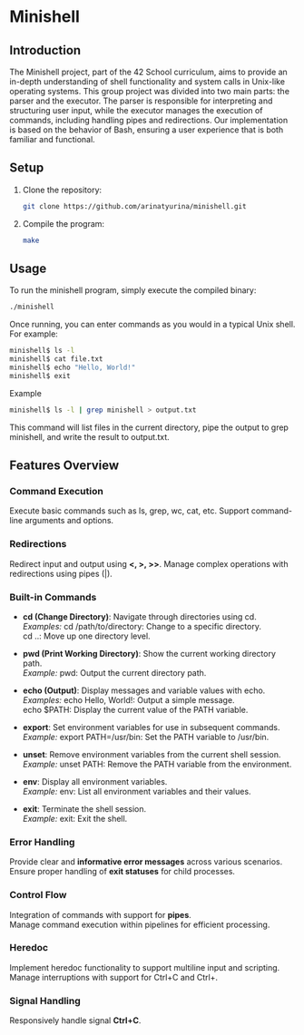 # Minishell

## Introduction

The Minishell project, part of the 42 School curriculum, aims to provide an in-depth understanding of shell functionality and system calls in Unix-like operating systems.
This group project was divided into two main parts: the parser and the executor.
The parser is responsible for interpreting and structuring user input, while the executor manages the execution of commands, including handling pipes and redirections.
Our implementation is based on the behavior of Bash, ensuring a user experience that is both familiar and functional.

## Setup

1. Clone the repository:

    ```sh
    git clone https://github.com/arinatyurina/minishell.git
    ```

2. Compile the program:

    ```sh
    make
    ```
## Usage
To run the minishell program, simply execute the compiled binary:

```sh
./minishell
```

Once running, you can enter commands as you would in a typical Unix shell. For example:

```sh
minishell$ ls -l
minishell$ cat file.txt
minishell$ echo "Hello, World!"
minishell$ exit
```

Example

```sh
minishell$ ls -l | grep minishell > output.txt
```
This command will list files in the current directory, pipe the output to grep minishell, and write the result to output.txt.

## Features Overview
### Command Execution

Execute basic commands such as ls, grep, wc, cat, etc.
Support command-line arguments and options.

### Redirections
Redirect input and output using **<, >, >>**.
Manage complex operations with redirections using pipes (|).

### Built-in Commands

+ **cd (Change Directory)**: Navigate through directories using cd.  
*Examples:* 
cd /path/to/directory: Change to a specific directory.  
cd ..: Move up one directory level.  

+ **pwd (Print Working Directory)**: Show the current working directory path.  
*Example:*
pwd: Output the current directory path.  

+ **echo (Output)**: Display messages and variable values with echo.  
*Examples:*
echo Hello, World!: Output a simple message.  
echo $PATH: Display the current value of the PATH variable.  

+ **export**: Set environment variables for use in subsequent commands.  
*Example:*
export PATH=/usr/bin: Set the PATH variable to /usr/bin.  

+ **unset**: Remove environment variables from the current shell session.  
*Example:*
unset PATH: Remove the PATH variable from the environment.  

+ **env**: Display all environment variables.  
*Example:*
env: List all environment variables and their values.   

+ **exit**: Terminate the shell session.  
*Example:*
exit: Exit the shell.  

### Error Handling

Provide clear and **informative error messages** across various scenarios.  
Ensure proper handling of **exit statuses** for child processes.  
### Control Flow

Integration of commands with support for **pipes**.  
Manage command execution within pipelines for efficient processing.  
### Heredoc  
Implement heredoc functionality to support multiline input and scripting.  
Manage interruptions with support for Ctrl+C and Ctrl+\.  
### Signal Handling  
Responsively handle signal **Ctrl+C**.  
